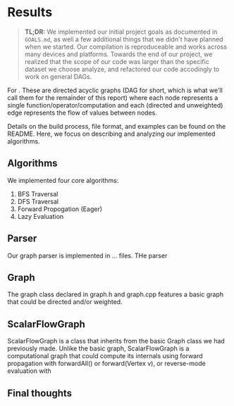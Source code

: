 # Results

> **TL;DR:** We implemented our initial project goals as documented in `GOALS.md`, as well a few additional things that we didn't have planned when we started. Our compilation is reproduceable and works across many devices and platforms. Towards the end of our project, we realized that the scope of our code was larger than the specific dataset we choose analyze, and refactored our code accodingly to work on general DAGs.

For . These are directed acyclic graphs (DAG for short, which is what we'll call them for the remainder of this report) where each node represents a single function/operator/computation and each (directed and unweighted) edge represents the flow of values between nodes.

Details on the build process, file format, and examples can be found on the README. Here, we focus on describing and analyzing our implemented algorithms.

## Algorithms

We implemented four core algorithms:

1. BFS Traversal
2. DFS Traversal
3. Forward Propogation (Eager)
4. Lazy Evaluation

## Parser
Our graph parser is implemented in ... files. THe parser

## Graph
The graph class declared in graph.h and graph.cpp features a basic graph that could be directed and/or weighted. 

## ScalarFlowGraph
ScalarFlowGraph is a class that inherits from the basic Graph class we had previously made. Unlike the basic graph, ScalarFlowGraph is a computational graph that could compute its internals using forward propagation with forwardAll() or forward(Vertex v), or reverse-mode evaluation with 

## Final thoughts
